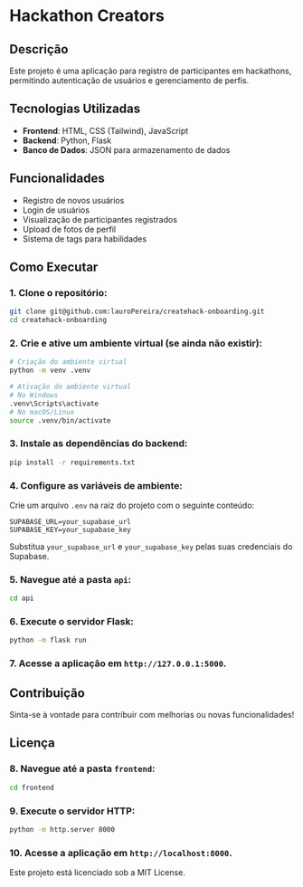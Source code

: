 # Hackathon Creators

## Descrição
Este projeto é uma aplicação para registro de participantes em hackathons, permitindo autenticação de usuários e gerenciamento de perfis.

## Tecnologias Utilizadas
- **Frontend**: HTML, CSS (Tailwind), JavaScript
- **Backend**: Python, Flask
- **Banco de Dados**: JSON para armazenamento de dados

## Funcionalidades
- Registro de novos usuários
- Login de usuários
- Visualização de participantes registrados
- Upload de fotos de perfil
- Sistema de tags para habilidades

## Como Executar

### 1. Clone o repositório:
```bash
git clone git@github.com:lauroPereira/createhack-onboarding.git
cd createhack-onboarding
```

### 2. Crie e ative um ambiente virtual (se ainda não existir):
```bash
# Criação do ambiente virtual
python -m venv .venv

# Ativação do ambiente virtual
# No Windows
.venv\Scripts\activate
# No macOS/Linux
source .venv/bin/activate
```

### 3. Instale as dependências do backend:
```bash
pip install -r requirements.txt
```

### 4. Configure as variáveis de ambiente:
Crie um arquivo `.env` na raiz do projeto com o seguinte conteúdo:
```
SUPABASE_URL=your_supabase_url
SUPABASE_KEY=your_supabase_key
```
Substitua `your_supabase_url` e `your_supabase_key` pelas suas credenciais do Supabase.

### 5. Navegue até a pasta `api`:
```bash
cd api
```

### 6. Execute o servidor Flask:
```bash
python -m flask run
```

### 7. Acesse a aplicação em `http://127.0.0.1:5000`.

## Contribuição
Sinta-se à vontade para contribuir com melhorias ou novas funcionalidades!

## Licença

### 8. Navegue até a pasta `frontend`:
```bash
cd frontend
```

### 9. Execute o servidor HTTP:
```bash
python -m http.server 8000
```

### 10. Acesse a aplicação em `http://localhost:8000`.
Este projeto está licenciado sob a MIT License.